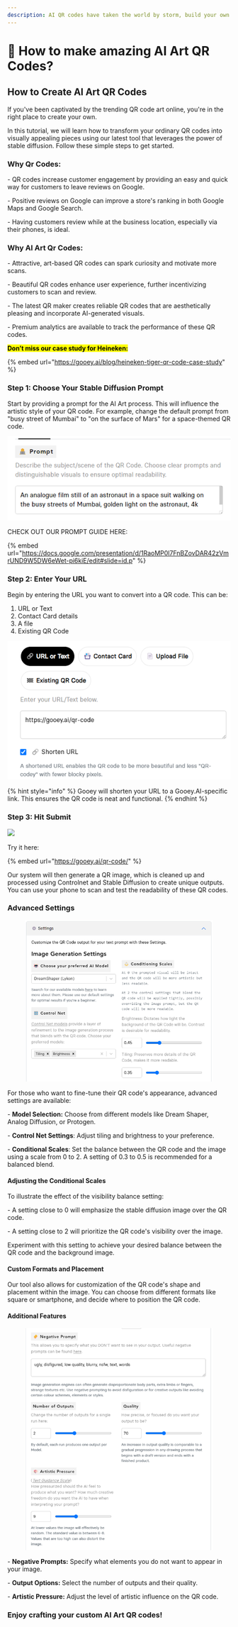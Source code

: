 ```yaml
---
description: AI QR codes have taken the world by storm, build your own in seconds.
---
```


# 🤳 How to make amazing AI Art QR Codes?

## How to Create AI Art QR Codes

If you've been captivated by the trending QR code art online, you're in the right place to create your own.

In this tutorial, we will learn how to transform your ordinary QR codes into visually appealing pieces using our latest tool that leverages the power of stable diffusion. Follow these simple steps to get started.

### Why Qr Codes:

\- QR codes increase customer engagement by providing an easy and quick way for customers to leave reviews on Google.

\- Positive reviews on Google can improve a store's ranking in both Google Maps and Google Search.

\- Having customers review while at the business location, especially via their phones, is ideal.

### Why AI Art Qr Codes:

\- Attractive, art-based QR codes can spark curiosity and motivate more scans.

\- Beautiful QR codes enhance user experience, further incentivizing customers to scan and review.

\- The latest QR maker creates reliable QR codes that are aesthetically pleasing and incorporate AI-generated visuals.

\- Premium analytics are available to track the performance of these QR codes.

<mark style="background-color:yellow;">**Don’t miss our case study for Heineken:**</mark>

{% embed url="https://gooey.ai/blog/heineken-tiger-qr-code-case-study" %}

### Step 1: Choose Your Stable Diffusion Prompt

Start by providing a prompt for the AI Art process. This will influence the artistic style of your QR code. For example, change the default prompt from "busy street of Mumbai" to "on the surface of Mars" for a space-themed QR code.

![](<../../.gitbook/assets/0 (6).png>)

CHECK OUT OUR PROMPT GUIDE HERE:

{% embed url="https://docs.google.com/presentation/d/1RaoMP0l7FnBZovDAR42zVmrUND9W5DW6eWet-pi6kiE/edit#slide=id.p" %}

### Step 2: Enter Your URL

Begin by entering the URL you want to convert into a QR code. This can be:

1. URL or Text
2. Contact Card details
3. A file
4. Existing QR Code

![](<../../.gitbook/assets/1 (6).png>)

{% hint style="info" %}
Gooey will shorten your URL to a Gooey.AI-specific link. This ensures the QR code is neat and functional.
{% endhint %}



### Step 3: Hit Submit

![](https://storage.googleapis.com/dara-c1b52.appspot.com/daras\_ai/media/ec13ff16-23d1-11ee-b302-02420a00015b/gooey.ai%20-%20An%20analogue%20film%20still%20of%20an%20astronau...eets%20of%20Mumbai%20golden%20light%20on%20the%20astronaut%204kn.png)

Try it here:

{% embed url="https://gooey.ai/qr-code/" %}

Our system will then generate a QR image, which is cleaned up and processed using Controlnet and Stable Diffusion to create unique outputs. You can use your phone to scan and test the readability of these QR codes.

### Advanced Settings

<figure><img src="../../.gitbook/assets/Screenshot 2024-01-03 153422.png" alt="" width="563"><figcaption></figcaption></figure>

For those who want to fine-tune their QR code's appearance, advanced settings are available:

\- **Model Selection:** Choose from different models like Dream Shaper, Analog Diffusion, or Protogen.

\- **Control Net Settings**: Adjust tiling and brightness to your preference.

\- **Conditional Scales**: Set the balance between the QR code and the image using a scale from 0 to 2. A setting of 0.3 to 0.5 is recommended for a balanced blend.

#### Adjusting the **Conditional Scales**

To illustrate the effect of the visibility balance setting:

\- A setting close to 0 will emphasize the stable diffusion image over the QR code.

\- A setting close to 2 will prioritize the QR code's visibility over the image.

Experiment with this setting to achieve your desired balance between the QR code and the background image.

#### Custom Formats and Placement

Our tool also allows for customization of the QR code's shape and placement within the image. You can choose from different formats like square or smartphone, and decide where to position the QR code.

#### Additional Features

<figure><img src="../../.gitbook/assets/image (5).png" alt=""><figcaption></figcaption></figure>

\- **Negative Prompts:** Specify what elements you do not want to appear in your image.

\- **Output Options:** Select the number of outputs and their quality.

\- **Artistic Pressure:** Adjust the level of artistic influence on the QR code.

### Enjoy crafting your custom AI Art QR codes!
